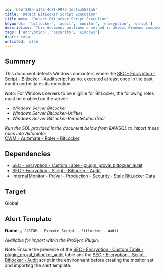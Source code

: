```yaml
---
id: 'b6bf288a-a1f5-4d76-9973-1ecfca5521a5'
title: 'Detect BitLocker Script Execution'
title_meta: 'Detect BitLocker Script Execution'
keywords: ['bitlocker', 'audit', 'monitor', 'encryption', 'script']
description: 'This document outlines a method to detect Windows computers where the BitLocker audit script has not executed in the past month and initiates its execution. It also details the necessary roles for Windows servers to support BitLocker and provides links to related SQL scripts for role import in Automate.'
tags: ['encryption', 'security', 'windows']
draft: false
unlisted: false
---
```


## Summary

This document detects Windows computers where the [SEC - Encryption - Script - Bitlocker - Audit](<../scripts/Bitlocker - Audit.md>) script has not executed at least once in the past month and initiates its execution.

*Note:* For Windows servers to be eligible for BitLocker, the following roles must be enabled on the server:

- *Windows Server BitLocker*
- *Windows Server BitLocker-Utilities*
- *Windows Server BitLocker-RemoteAdminTool*

*Run the SQL provided in the document below from RAWSQL to import these roles into Automate:*  
[CWM - Automate - Roles - BitLocker](https://proval.itglue.com/DOC-5078775-17817010)

## Dependencies

- [SEC - Encryption - Custom Table - plugin_proval_bitlocker_audit](<../tables/plugin_proval_bitlocker_audit.md>)  
- [SEC - Encryption - Script - Bitlocker - Audit](<../scripts/Bitlocker - Audit.md>)  
- [Internal Monitor - ProVal - Production - Security - Stale BitLocker Data](<./Security - Stale Bitlocker Data.md>)  

## Target

Global  

## Alert Template

**Name**: `△ CUSTOM - Execute Script - Bitlocker - Audit`  

*Available for import within the ProSync Plugin.*

Note: Ensure the presence of the [SEC - Encryption - Custom Table - plugin_proval_bitlocker_audit](<../tables/plugin_proval_bitlocker_audit.md>) table and the [SEC - Encryption - Script - Bitlocker - Audit](<../scripts/Bitlocker - Audit.md>) script in the environment before creating the monitor set and importing the alert template.


